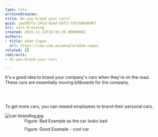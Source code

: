 ```yaml
---
type: rule
archivedreason: 
title: Do you brand your cars?
guid: 1aa593fa-241d-42ed-bbf3-793169646067
uri: cars-branding
created: 2015-11-24T18:36:26.0000000Z
authors:
- title: Adam Cogan
  url: https://ssw.com.au/people/adam-cogan
related: []
redirects:
- do-you-brand-your-cars

---
```



<p>​It's a good idea to brand your company's cars when they're on the road. These cars are essentially moving billboards for the company.​<br></p>
<br><excerpt class='endintro'></excerpt><br>
<p>​​​To get more cars, you can reward employees to brand their personal cars.​​</p><dl class="image"><dt>​​<img src="/PublishingImages/car-branding.jpg" alt="car-branding.jpg" /></dt><dd class="ssw15-rteElement-FigureBad">​​​ &#160; &#160;&#160;&#160;Figure&#58; ​​​​Bad Example​​ as the car looks bad<br></dd><dt><img src="/PublishingImages/car-branding-tesla.png" alt="" style="margin&#58;5px;" /></dt><dd class="ssw15-rteElement-FigureGood">&#160; &#160; &#160; Figure&#58; Good Example​​​​​ - cool car<br></dd><p class="ssw15-rteElement-P">​​​​​​​​<br></p><br></dl>


